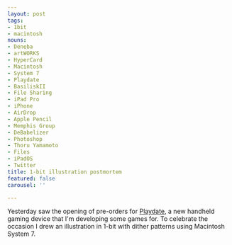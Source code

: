 ```yaml
---
layout: post
tags:
- 1bit
- macintosh
nouns:
- Deneba
- artWORKS
- HyperCard
- Macintosh
- System 7
- Playdate
- BasiliskII
- File Sharing
- iPad Pro
- iPhone
- AirDrop
- Apple Pencil
- Memphis Group
- DeBabelizer
- Photoshop
- Thoru Yamamoto
- Files
- iPadOS
- Twitter
title: 1-bit illustration postmortem
featured: false
carousel: ''

---
```

Yesterday saw the opening of pre-orders for [Playdate](https://play.date), a new handheld gaming device that I'm developing some games for. To celebrate the occasion I drew an illustration in 1-bit with dither patterns using Macintosh System 7.
